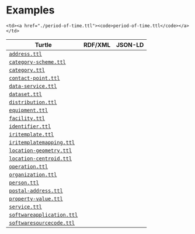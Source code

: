 <h1>Examples</h1>
<table>
<thead>
<tr>
<th>Turtle</th>
<th>RDF/XML</th>
<th>JSON-LD</th>
</tr>
</thead>
<tbody>
<tr>
    <td><a href="./address.ttl"><code>address.ttl</code></a></td>
</tr>
<tr>
    <td><a href="./category-scheme.ttl"><code>category-scheme.ttl</code></a></td>
</tr>
<tr>
    <td><a href="./category.ttl"><code>category.ttl</code></a></td>
</tr>
<tr>
    <td><a href="./contact-point.ttl"><code>contact-point.ttl</code></a></td>
</tr>
<tr>
    <td><a href="./data-service.ttl"><code>data-service.ttl</code></a></td>
</tr>
<tr>
    <td><a href="./dataset.ttl"><code>dataset.ttl</code></a></td>
</tr>
<tr>
    <td><a href="./distribution.ttl"><code>distribution.ttl</code></a></td>
</tr>
<tr>
    <td><a href="./equipment.ttl"><code>equipment.ttl</code></a></td>
</tr>
<tr>
    <td><a href="./facility.ttl"><code>facility.ttl</code></a></td>
</tr>

<tr>
    <td><a href="./identifier.ttl"><code>identifier.ttl</code></a></td>
</tr>
<tr>
    <td><a href="./iritemplate.ttl"><code>iritemplate.ttl</code></a></td>
</tr>
<tr>
    <td><a href="./iritemplatemapping.ttl"><code>iritemplatemapping.ttl</code></a></td>
</tr>
<tr>
    <td><a href="./location-geometry.ttl"><code>location-geometry.ttl</code></a></td>
</tr>
<tr>
    <td><a href="./location-centroid.ttl"><code>location-centroid.ttl</code></a></td>
</tr>
<tr>
    <td><a href="./operation.ttl"><code>operation.ttl</code></a></td>
</tr>
<tr>
    <td><a href="./organization.ttl"><code>organization.ttl</code></a></td>
</tr>
<tr>

    <td><a href="./period-of-time.ttl"><code>period-of-time.ttl</code></a></td>
</tr>
<tr>
    <td><a href="./person.ttl"><code>person.ttl</code></a></td>
</tr>
<tr>
    <td><a href="./postal-address.ttl"><code>postal-address.ttl</code></a></td>
</tr>
<tr>
    <td><a href="./property-value.ttl"><code>property-value.ttl</code></a></td>
</tr>
<tr>
    <td><a href="./service.ttl"><code>service.ttl</code></a></td>
</tr>
<tr>
    <td><a href="./softwareapplication.ttl"><code>softwareapplication.ttl</code></a></td>
</tr>
<tr>
    <td><a href="./softwaresourcecode.ttl"><code>softwaresourcecode.ttl</code></a></td>
</tr>
</tbody>
</table>

